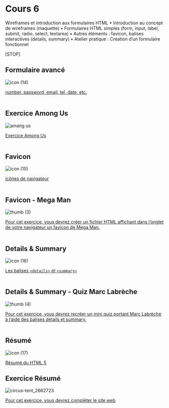 # Cours 6


Wireframes et introduction aux formulaires HTML
	•	Introduction au concept de wireframes (maquette)
	•	Formulaires HTML simples (form, input, label, submit, radio, select, textarea)
	•	Autres éléments : favicon, balises interactives (details, summary)
	•	Atelier pratique : Création d’un formulaire fonctionnel







[STOP]

## Formulaire avancé
![icon (14)](https://github.com/user-attachments/assets/eceb7f15-970e-47d5-b4a4-c9d8e9f791a2)

[number, password, email, tel, date, etc.](https://tim-montmorency.com/compendium/582-111–web1/html/formulaire-avance.html)
<br>
<br>
## Exercice Among Us

![amang us](https://github.com/user-attachments/assets/a732821d-1d18-4da2-acbb-dff025530350)



[Exercice Among Us](https://tim-montmorency.com/compendium/582-111–web1/exercices/amongus.html)
<br>
<br>
## Favicon

![icon (15)](https://github.com/user-attachments/assets/6dc99ed5-8a77-4219-8f08-9ac23ad6c48b)



[icônes de navigateur](https://tim-montmorency.com/compendium/582-111–web1/html/favicon.html)
<br>
<br>
## Favicon - Mega Man

![thumb (3)](https://github.com/user-attachments/assets/30dfb031-bc72-44b5-9ee7-9a64e6ab2ab0)



[Pour cet exercice, vous devrez créer un fichier HTML affichant dans l’onglet de votre navigateur un favicon de Mega Man.](https://tim-montmorency.com/compendium/582-111–web1/exercices/megaman.html)
<br>
<br>
## Details & Summary
![icon (16)](https://github.com/user-attachments/assets/23e746a9-068a-4678-9540-b2e69fd91792)


[Les balises `<details>` et `<summary>`](https://tim-montmorency.com/compendium/582-111–web1/html/details-summary.html)
<br>
<br>

## Details & Summary - Quiz Marc Labrèche

![thumb (4)](https://github.com/user-attachments/assets/9969a18f-0785-47b1-a0a9-323cfabbc5fb)


[Pour cet exercice, vous devrez recréer un mini quiz portant Marc Labrèche à l’aide des balises details et summary.](https://tim-montmorency.com/compendium/582-111–web1/exercices/quiz-marc-labreche.html)
<br>
<br>

## Résumé
![icon (17)](https://github.com/user-attachments/assets/543b638e-38ff-4764-8120-bb5e77d4a5c5)


[Résumé du HTML 5](https://tim-montmorency.com/compendium/582-111–web1/html/resume.html)

## Exercice Résumé
![circus-tent_2662723](https://github.com/user-attachments/assets/3eb15a75-9e21-4d8f-beb8-608c6ca35a70)


[Pour cet exercice, vous devrez compléter le site web](https://tim-montmorency.com/compendium/582-111–web1/exercices/le-cirque.html)


